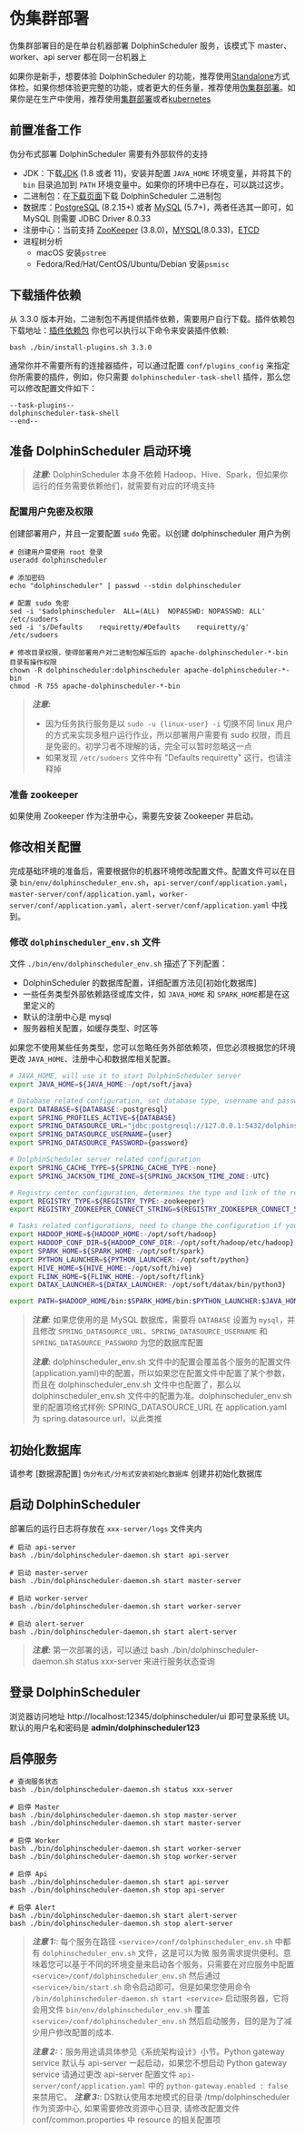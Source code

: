 # 伪集群部署

伪集群部署目的是在单台机器部署 DolphinScheduler 服务，该模式下 master、worker、api server 都在同一台机器上

如果你是新手，想要体验 DolphinScheduler 的功能，推荐使用[Standalone](standalone.md)方式体检。如果你想体验更完整的功能，或者更大的任务量，推荐使用[伪集群部署](pseudo-cluster.md)。如果你是在生产中使用，推荐使用[集群部署](cluster.md)或者[kubernetes](kubernetes.md)

## 前置准备工作

伪分布式部署 DolphinScheduler 需要有外部软件的支持

- JDK：下载[JDK][jdk] (1.8 或者 11)，安装并配置 `JAVA_HOME` 环境变量，并将其下的 `bin` 目录追加到 `PATH` 环境变量中。如果你的环境中已存在，可以跳过这步。
- 二进制包：在[下载页面](https://dolphinscheduler.apache.org/zh-cn/download)下载 DolphinScheduler 二进制包
- 数据库：[PostgreSQL](https://www.postgresql.org/download/) (8.2.15+) 或者 [MySQL](https://dev.mysql.com/downloads/mysql/) (5.7+)，两者任选其一即可，如 MySQL 则需要 JDBC Driver 8.0.33
- 注册中心：当前支持 [ZooKeeper](https://zookeeper.apache.org/releases.html) (3.8.0)，[MYSQL](https://www.mysql.com/)(8.0.33)，[ETCD](https://etcd.io/)
- 进程树分析
  - macOS 安装`pstree`
  - Fedora/Red/Hat/CentOS/Ubuntu/Debian 安装`psmisc`

## 下载插件依赖

从 3.3.0 版本开始，二进制包不再提供插件依赖，需要用户自行下载。插件依赖包下载地址：[插件依赖包](https://repo.maven.apache.org/maven2/org/apache/dolphinscheduler)
你也可以执行以下命令来安装插件依赖:

```shell
bash ./bin/install-plugins.sh 3.3.0
```

通常你并不需要所有的连接器插件，可以通过配置 `conf/plugins_config` 来指定你所需要的插件，例如，你只需要 `dolphinscheduler-task-shell` 插件，那么您可以修改配置文件如下：

```
--task-plugins--
dolphinscheduler-task-shell
--end--
```

## 准备 DolphinScheduler 启动环境

> **_注意:_** DolphinScheduler 本身不依赖 Hadoop、Hive、Spark，但如果你运行的任务需要依赖他们，就需要有对应的环境支持

### 配置用户免密及权限

创建部署用户，并且一定要配置 `sudo` 免密。以创建 dolphinscheduler 用户为例

```shell
# 创建用户需使用 root 登录
useradd dolphinscheduler

# 添加密码
echo "dolphinscheduler" | passwd --stdin dolphinscheduler

# 配置 sudo 免密
sed -i '$adolphinscheduler  ALL=(ALL)  NOPASSWD: NOPASSWD: ALL' /etc/sudoers
sed -i 's/Defaults    requiretty/#Defaults    requiretty/g' /etc/sudoers

# 修改目录权限，使得部署用户对二进制包解压后的 apache-dolphinscheduler-*-bin 目录有操作权限
chown -R dolphinscheduler:dolphinscheduler apache-dolphinscheduler-*-bin
chmod -R 755 apache-dolphinscheduler-*-bin
```

> **_注意:_**
>
> - 因为任务执行服务是以 `sudo -u {linux-user} -i` 切换不同 linux 用户的方式来实现多租户运行作业，所以部署用户需要有 sudo 权限，而且是免密的。初学习者不理解的话，完全可以暂时忽略这一点
> - 如果发现 `/etc/sudoers` 文件中有 "Defaults requiretty" 这行，也请注释掉

### 准备 zookeeper

如果使用 Zookeeper 作为注册中心，需要先安装 Zookeeper 并启动。

## 修改相关配置

完成基础环境的准备后，需要根据你的机器环境修改配置文件。配置文件可以在目录 `bin/env/dolphinscheduler_env.sh`，`api-server/conf/application.yaml`，
`master-server/conf/application.yaml`，`worker-server/conf/application.yaml`，`alert-server/conf/application.yaml` 中找到。

### 修改 `dolphinscheduler_env.sh` 文件

文件 `./bin/env/dolphinscheduler_env.sh` 描述了下列配置：

- DolphinScheduler 的数据库配置，详细配置方法见[初始化数据库]
- 一些任务类型外部依赖路径或库文件，如 `JAVA_HOME` 和 `SPARK_HOME`都是在这里定义的
- 默认的注册中心是 mysql
- 服务器相关配置，如缓存类型、时区等

如果您不使用某些任务类型，您可以忽略任务外部依赖项，但您必须根据您的环境更改 `JAVA_HOME`、注册中心和数据库相关配置。

```sh
# JAVA_HOME, will use it to start DolphinScheduler server
export JAVA_HOME=${JAVA_HOME:-/opt/soft/java}

# Database related configuration, set database type, username and password
export DATABASE=${DATABASE:-postgresql}
export SPRING_PROFILES_ACTIVE=${DATABASE}
export SPRING_DATASOURCE_URL="jdbc:postgresql://127.0.0.1:5432/dolphinscheduler"
export SPRING_DATASOURCE_USERNAME={user}
export SPRING_DATASOURCE_PASSWORD={password}

# DolphinScheduler server related configuration
export SPRING_CACHE_TYPE=${SPRING_CACHE_TYPE:-none}
export SPRING_JACKSON_TIME_ZONE=${SPRING_JACKSON_TIME_ZONE:-UTC}

# Registry center configuration, determines the type and link of the registry center
export REGISTRY_TYPE=${REGISTRY_TYPE:-zookeeper}
export REGISTRY_ZOOKEEPER_CONNECT_STRING=${REGISTRY_ZOOKEEPER_CONNECT_STRING:-localhost:2181}

# Tasks related configurations, need to change the configuration if you use the related tasks.
export HADOOP_HOME=${HADOOP_HOME:-/opt/soft/hadoop}
export HADOOP_CONF_DIR=${HADOOP_CONF_DIR:-/opt/soft/hadoop/etc/hadoop}
export SPARK_HOME=${SPARK_HOME:-/opt/soft/spark}
export PYTHON_LAUNCHER=${PYTHON_LAUNCHER:-/opt/soft/python}
export HIVE_HOME=${HIVE_HOME:-/opt/soft/hive}
export FLINK_HOME=${FLINK_HOME:-/opt/soft/flink}
export DATAX_LAUNCHER=${DATAX_LAUNCHER:-/opt/soft/datax/bin/python3}

export PATH=$HADOOP_HOME/bin:$SPARK_HOME/bin:$PYTHON_LAUNCHER:$JAVA_HOME/bin:$HIVE_HOME/bin:$FLINK_HOME/bin:$DATAX_LAUNCHER:$PATH
```

> **_注意:_** 如果您使用的是 MySQL 数据库，需要将 `DATABASE` 设置为 `mysql`，并且修改 `SPRING_DATASOURCE_URL`、`SPRING_DATASOURCE_USERNAME` 和 `SPRING_DATASOURCE_PASSWORD` 为您的数据库配置
>
> **_注意:_** dolphinscheduler_env.sh 文件中的配置会覆盖各个服务的配置文件(application.yaml)中的配置，所以如果您在配置文件中配置了某个参数，
> 而且在 dolphinscheduler_env.sh 文件中也配置了，那么以 dolphinscheduler_env.sh 文件中的配置为准。dolphinscheduler_env.sh 里的配置项格式样例:
> SPRING_DATASOURCE_URL 在 application.yaml 为 spring.datasource.url，以此类推

## 初始化数据库

请参考 [数据源配置] `伪分布式/分布式安装初始化数据库` 创建并初始化数据库

## 启动 DolphinScheduler

部署后的运行日志将存放在 `xxx-server/logs` 文件夹内

```
# 启动 api-server
bash ./bin/dolphinscheduler-daemon.sh start api-server

# 启动 master-server
bash ./bin/dolphinscheduler-daemon.sh start master-server

# 启动 worker-server
bash ./bin/dolphinscheduler-daemon.sh start worker-server

# 启动 alert-server
bash ./bin/dolphinscheduler-daemon.sh start alert-server

```

> **_注意:_** 第一次部署的话，可以通过 bash ./bin/dolphinscheduler-daemon.sh status xxx-server 来进行服务状态查询

## 登录 DolphinScheduler

浏览器访问地址 http://localhost:12345/dolphinscheduler/ui 即可登录系统 UI。默认的用户名和密码是 **admin/dolphinscheduler123**

## 启停服务

```shell
# 查询服务状态
bash ./bin/dolphinscheduler-daemon.sh status xxx-server

# 启停 Master
bash ./bin/dolphinscheduler-daemon.sh stop master-server
bash ./bin/dolphinscheduler-daemon.sh start master-server

# 启停 Worker
bash ./bin/dolphinscheduler-daemon.sh start worker-server
bash ./bin/dolphinscheduler-daemon.sh stop worker-server

# 启停 Api
bash ./bin/dolphinscheduler-daemon.sh start api-server
bash ./bin/dolphinscheduler-daemon.sh stop api-server

# 启停 Alert
bash ./bin/dolphinscheduler-daemon.sh start alert-server
bash ./bin/dolphinscheduler-daemon.sh stop alert-server
```

> **_注意 1:_**: 每个服务在路径 `<service>/conf/dolphinscheduler_env.sh` 中都有 `dolphinscheduler_env.sh` 文件，这是可以为微
> 服务需求提供便利。意味着您可以基于不同的环境变量来启动各个服务，只需要在对应服务中配置 `<service>/conf/dolphinscheduler_env.sh` 然后通过 `<service>/bin/start.sh`
> 命令启动即可。但是如果您使用命令 `/bin/dolphinscheduler-daemon.sh start <service>` 启动服务器，它将会用文件 `bin/env/dolphinscheduler_env.sh`
> 覆盖 `<service>/conf/dolphinscheduler_env.sh` 然后启动服务，目的是为了减少用户修改配置的成本.
>
> **_注意 2:_**：服务用途请具体参见《系统架构设计》小节。Python gateway service 默认与 api-server 一起启动，如果您不想启动 Python gateway service
> 请通过更改 api-server 配置文件 `api-server/conf/application.yaml` 中的 `python-gateway.enabled : false` 来禁用它。
> **_注意 3:_**: DS默认使用本地模式的目录 /tmp/dolphinscheduler 作为资源中心, 如果需要修改资源中心目录, 请修改配置文件 conf/common.properties 中 resource 的相关配置项

[jdk]: https://www.oracle.com/technetwork/java/javase/downloads/index.html
[zookeeper]: https://zookeeper.apache.org/releases.html
[issue]: https://github.com/apache/dolphinscheduler/issues/6597

